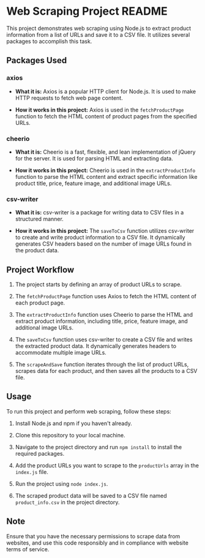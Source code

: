 # Web Scraping Project README

This project demonstrates web scraping using Node.js to extract product information from a list of URLs and save it to a CSV file. It utilizes several packages to accomplish this task.

## Packages Used

### axios

- **What it is:** Axios is a popular HTTP client for Node.js. It is used to make HTTP requests to fetch web page content.

- **How it works in this project:** Axios is used in the `fetchProductPage` function to fetch the HTML content of product pages from the specified URLs.

### cheerio

- **What it is:** Cheerio is a fast, flexible, and lean implementation of jQuery for the server. It is used for parsing HTML and extracting data.

- **How it works in this project:** Cheerio is used in the `extractProductInfo` function to parse the HTML content and extract specific information like product title, price, feature image, and additional image URLs.

### csv-writer

- **What it is:** csv-writer is a package for writing data to CSV files in a structured manner.

- **How it works in this project:** The `saveToCsv` function utilizes csv-writer to create and write product information to a CSV file. It dynamically generates CSV headers based on the number of image URLs found in the product data.

## Project Workflow

1. The project starts by defining an array of product URLs to scrape.

2. The `fetchProductPage` function uses Axios to fetch the HTML content of each product page.

3. The `extractProductInfo` function uses Cheerio to parse the HTML and extract product information, including title, price, feature image, and additional image URLs.

4. The `saveToCsv` function uses csv-writer to create a CSV file and writes the extracted product data. It dynamically generates headers to accommodate multiple image URLs.

5. The `scrapeAndSave` function iterates through the list of product URLs, scrapes data for each product, and then saves all the products to a CSV file.

## Usage

To run this project and perform web scraping, follow these steps:

1. Install Node.js and npm if you haven't already.

2. Clone this repository to your local machine.

3. Navigate to the project directory and run `npm install` to install the required packages.

4. Add the product URLs you want to scrape to the `productUrls` array in the `index.js` file.

5. Run the project using `node index.js`.

6. The scraped product data will be saved to a CSV file named `product_info.csv` in the project directory.

## Note

Ensure that you have the necessary permissions to scrape data from websites, and use this code responsibly and in compliance with website terms of service.


